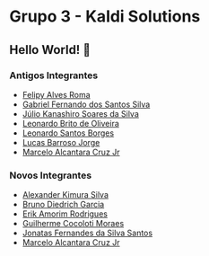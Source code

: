# Grupo 3 - Kaldi Solutions
## Hello World! 👋

### Antigos Integrantes
- [Felipy Alves Roma](https://github.com/felipyroma)
- [Gabriel Fernando dos Santos Silva](https://github.com/gabrielfernando23)
- [Júlio Kanashiro Soares da Silva](https://github.com/jknss)
- [Leonardo Brito de Oliveira](https://github.com/leobr1t0)
- [Leonardo Santos Borges](https://github.com/leonardosantosborges)
- [Lucas Barroso Jorge](https://github.com/lucasjorge02)
- [Marcelo Alcantara Cruz Jr](https://github.com/MarceloSPTECH)

### Novos Integrantes
- [Alexander Kimura Silva](https://github.com/AlexanderKimura)
- [Bruno Diedrich Garcia](https://github.com/BrunoGardrich)
- [Erik Amorim Rodrigues](https://github.com/ErikAmorim13)
- [Guilherme Cocoloti Moraes](https://github.com/GuilhermeCocoloti)
- [Jonatas Fernandes da Silva Santos](https://github.com/jofsan)
- [Marcelo Alcantara Cruz Jr](https://github.com/MarceloSPTECH)
<!--

**Here are some ideas to get you started:**

🙋‍♀️ A short introduction - what is your organization all about?
🌈 Contribution guidelines - how can the community get involved?
👩‍💻 Useful resources - where can the community find your docs? Is there anything else the community should know?
🍿 Fun facts - what does your team eat for breakfast?
🧙 Remember, you can do mighty things with the power of [Markdown](https://docs.github.com/github/writing-on-github/getting-started-with-writing-and-formatting-on-github/basic-writing-and-formatting-syntax)
-->
